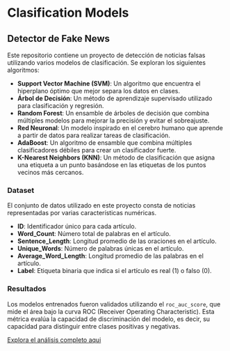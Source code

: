 # Clasification Models
## Detector de Fake News

Este repositorio contiene un proyecto de detección de noticias falsas utilizando varios modelos de clasificación. Se exploran los siguientes algoritmos:

- **Support Vector Machine (SVM)**: Un algoritmo que encuentra el hiperplano óptimo que mejor separa los datos en clases.
- **Árbol de Decisión**: Un método de aprendizaje supervisado utilizado para clasificación y regresión.
- **Random Forest**: Un ensamble de árboles de decisión que combina múltiples modelos para mejorar la precisión y evitar el sobreajuste.
- **Red Neuronal**: Un modelo inspirado en el cerebro humano que aprende a partir de datos para realizar tareas de clasificación.
- **AdaBoost**: Un algoritmo de ensamble que combina múltiples clasificadores débiles para crear un clasificador fuerte.
- **K-Nearest Neighbors (KNN)**: Un método de clasificación que asigna una etiqueta a un punto basándose en las etiquetas de los puntos vecinos más cercanos.

### Dataset

El conjunto de datos utilizado en este proyecto consta de noticias representadas por varias características numéricas.

- **ID**: Identificador único para cada artículo.
- **Word_Count**: Número total de palabras en el artículo.
- **Sentence_Length**: Longitud promedio de las oraciones en el artículo.
- **Unique_Words**: Número de palabras únicas en el artículo.
- **Average_Word_Length**: Longitud promedio de las palabras en el artículo.
- **Label**: Etiqueta binaria que indica si el artículo es real (1) o falso (0).

### Resultados

Los modelos entrenados fueron validados utilizando el `roc_auc_score`, que mide el área bajo la curva ROC (Receiver Operating Characteristic). Esta métrica evalúa la capacidad de discriminación del modelo, es decir, su capacidad para distinguir entre clases positivas y negativas.

[Explora el análisis completo aqui](Modelos_de_clasificacion.ipynb)


